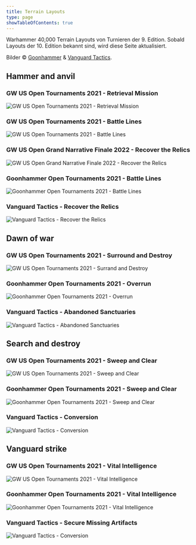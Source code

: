 ```yaml
---
title: Terrain Layouts
type: page
showTableOfContents: true
---
```

Warhammer 40,000 Terrain Layouts von Turnieren der 9. Edition. Sobald Layouts der 10. Edition bekannt sind, wird diese Seite aktualisiert.

Bilder &copy; [Goonhammer](https://goonhammer.com) & [Vanguard Tactics](https://vanguardtactics.com/).

## Hammer and anvil

### GW US Open Tournaments 2021 - Retrieval Mission
![GW US Open Tournaments 2021 - Retrieval Mission](/images/terrain-layouts/GW_RetrievalMission.png)

### GW US Open Tournaments 2021 - Battle Lines
![GW US Open Tournaments 2021 - Battle Lines](/images/terrain-layouts/GW_BattleLines.png)

### GW US Open Grand Narrative Finale 2022 - Recover the Relics
![GW US Open Grand Narrative Finale 2022 - Recover the Relics](/images/terrain-layouts/GW_RecoverTheRelics.png)

### Goonhammer Open Tournaments 2021 - Battle Lines
![Goonhammer Open Tournaments 2021 - Battle Lines](/images/terrain-layouts/GHO_BattleLinesRetrieval.png)

### Vanguard Tactics - Recover the Relics
![Vanguard Tactics - Recover the Relics](/images/terrain-layouts/VT_RecoverTheRelics.png)


## Dawn of war

### GW US Open Tournaments 2021 - Surround and Destroy
![GW US Open Tournaments 2021 - Surrand and Destroy](/images/terrain-layouts/GW_SurroundDestroy.png)

### Goonhammer Open Tournaments 2021 - Overrun
![Goonhammer Open Tournaments 2021 - Overrun](/images/terrain-layouts/GHO_Overrun.png)

### Vanguard Tactics - Abandoned Sanctuaries
![Vanguard Tactics - Abandoned Sanctuaries](/images/terrain-layouts/VT_AbandonedSanctuaries.png)


## Search and destroy

### GW US Open Tournaments 2021 - Sweep and Clear
![GW US Open Tournaments 2021 - Sweep and Clear](/images/terrain-layouts/GW_SweepClear.png)

### Goonhammer Open Tournaments 2021 - Sweep and Clear
![Goonhammer Open Tournaments 2021 - Sweep and Clear](/images/terrain-layouts/GHO_SweepClear.png)

### Vanguard Tactics - Conversion
![Vanguard Tactics - Conversion](/images/terrain-layouts/VT_Conversion.png)

## Vanguard strike

### GW US Open Tournaments 2021 - Vital Intelligence
![GW US Open Tournaments 2021 - Vital Intelligence](/images/terrain-layouts/GW_VitalIntelligence.png)

### Goonhammer Open Tournaments 2021 - Vital Intelligence
![Goonhammer Open Tournaments 2021 - Vital Intelligence](/images/terrain-layouts/GHO_VitalIntelligence.png)

### Vanguard Tactics - Secure Missing Artifacts
![Vanguard Tactics - Conversion](/images/terrain-layouts/VT_SecureMissingArtifacts.png)
